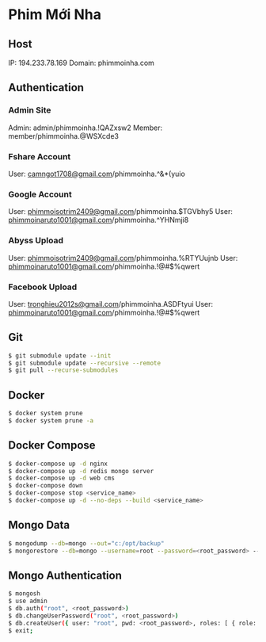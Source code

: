 # Phim Mới Nha

## Host

IP: 194.233.78.169
Domain: phimmoinha.com

## Authentication

### Admin Site

Admin: admin/phimmoinha.!QAZxsw2
Member: member/phimmoinha.@WSXcde3

### Fshare Account

User: camngot1708@gmail.com/phimmoinha.^&\*(yuio

### Google Account

User: phimmoisotrim2409@gmail.com/phimmoinha.$TGVbhy5
User: phimmoinaruto1001@gmail.com/phimmoinha.^YHNmji8

### Abyss Upload

User: phimmoisotrim2409@gmail.com/phimmoinha.%RTYUujnb
User: phimmoinaruto1001@gmail.com/phimmoinha.!@#$%qwert

### Facebook Upload

User: tronghieu2012s@gmail.com/phimmoinha.ASDFtyui
User: phimmoinaruto1001@gmail.com/phimmoinha.!@#$%qwert

## Git

```bash
$ git submodule update --init
$ git submodule update --recursive --remote
$ git pull --recurse-submodules
```

## Docker

```bash
$ docker system prune
$ docker system prune -a
```

## Docker Compose

```bash
$ docker-compose up -d nginx
$ docker-compose up -d redis mongo server
$ docker-compose up -d web cms
$ docker-compose down
$ docker-compose stop <service_name>
$ docker-compose up -d --no-deps --build <service_name>
```

## Mongo Data

```bash
$ mongodump --db=mongo --out="c:/opt/backup"
$ mongorestore --db=mongo --username=root --password=<root_password> --authenticationDatabase=admin --host=194.233.78.169 --drop "c:/opt/backup/mongo"
```

## Mongo Authentication

```bash
$ mongosh
$ use admin
$ db.auth("root", <root_password>)
$ db.changeUserPassword("root", <root_password>)
$ db.createUser({ user: "root", pwd: <root_password>, roles: [ { role: "root", db: "admin" } ] })
$ exit;
```
